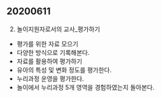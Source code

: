 ## 20200611
2. 놀이지원자로서의 교사_평가하기
* 평가를 위한 자료 모으기
* 다양한 방식으로 기록해본다.
* 자료를 활용하여 평가하기
* 유아의 특성 및 변화 정도를 평가한다.
* 누리과정 운영을 평가한다.
* 놀이에서 누리과정 5개 영역을 경험하였는지 돌아본다.
